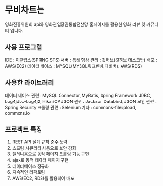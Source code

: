 # 무비차트는
영화진흥위원회 api와 영화관입장권통합전산망 홈페이지를 활용한 영화 리뷰 및 커뮤니티 입니다.

## 사용 프로그램
IDE : 이클립스(SPRING STS)
서버 : 톰켓
형상 관리 : 깃허브(깃허브 데스크탑)
배포 : AWS(EC2)
데이터 베이스 : MYSQL(MYSQL워크벤치,디비버), AWS(RDS)

## 사용한 라이브러리
데이터 베이스 관련 : MySQL Connector, MyBatis, Spring Framework JDBC, Log4jdbc-Log4j2, HikariCP 
JSON 관련 : Jackson Databind, JSON
보안 관련 : Spring Security
크롤링 관련 : Selenium
기타 : commons-fileupload, commons.io

## 프로젝트 특징
1. REST API 설계 규칙 준수 노력
2. 스프링 시큐리티 사용으로 보안 강화
3. 셀레니움으로 동적 페이지 크롤링 기능 구현
4. ajax로 동적 데이터 페이지 구현
5. 데이터베이스 정규화
6. 지속적인 리팩토링
7. AWS(EC2, RDS)를 활용하여 배포

